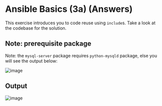 # Ansible Basics (3a) (Answers)

This exercise introduces you to code reuse using `include`s.
Take a look at the codebase for the solution.


## Note: prerequisite package

Note: the `mysql-server` package requires `python-mysqld` package, else you will see the output below:

![image](https://user-images.githubusercontent.com/13379978/30588060-f0502a70-9d52-11e7-9495-ed651271d1d3.png)

## Output

![image](https://user-images.githubusercontent.com/13379978/30588178-5e1aca7e-9d53-11e7-9ac9-a22151076cb7.png)

